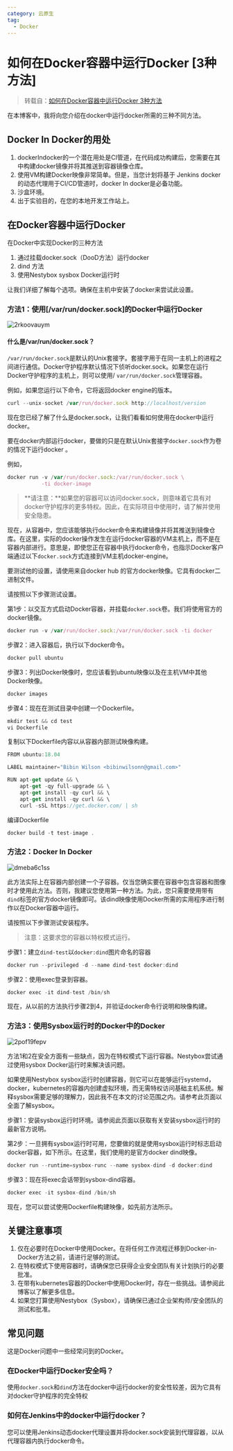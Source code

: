 ```yaml
---
category: 云原生
tag:
  - Docker
---
```


# 如何在Docker容器中运行Docker [3种方法]

> 转载自：[如何在Docker容器中运行Docker 3种方法](https://cloud.tencent.com/developer/article/1697053)

在本博客中，我将向您介绍在docker中运行docker所需的三种不同方法。

## **Docker In Docker的用处** 

1. dockerIndocker的一个潜在用处是CI管道，在代码成功构建后，您需要在其中构建docker镜像并将其推送到容器镜像仓库。
2. 使用VM构建Docker映像非常简单。但是，当您计划将基于 Jenkins docker的动态代理用于CI/CD管道时，docker In docker是必备功能。
3. 沙盒环境。
4. 出于实验目的，在您的本地开发工作站上。

## **在Docker容器中运行Docker** 

在Docker中实现Docker的三种方法

1. 通过挂载docker.sock（DooD方法）运行docker
2. dind 方法
3. 使用Nestybox sysbox Docker运行时

让我们详细了解每个选项。确保在主机中安装了docker来尝试此设置。

### **方法1：使用[/var/run/docker.sock]的Docker中运行Docker**

 ![2rkoovauym](https://gitee.com/clay-wangzhi/blogImg/raw/master/blogImg/2rkoovauym.png)

#### **什么是/var/run/docker.sock？**

`/var/run/docker.sock`是默认的Unix套接字。套接字用于在同一主机上的进程之间进行通信。Docker守护程序默认情况下侦听docker.sock。如果您在运行Docker守护程序的主机上，则可以使用/ `var/run/docker.sock`管理容器。

例如，如果您运行以下命令，它将返回docker engine的版本。

```javascript
curl --unix-socket /var/run/docker.sock http://localhost/version
```

现在您已经了解了什么是docker.sock，让我们看看如何使用在docker中运行docker。

要在docker内部运行docker，要做的只是在默认Unix套接字`docker.sock`作为卷的情况下运行docker 。

例如，

```javascript
docker run -v /var/run/docker.sock:/var/run/docker.sock \
           -ti docker-image
```

> **请注意：**如果您的容器可以访问docker.sock，则意味着它具有对docker守护程序的更多特权。因此，在实际项目中使用时，请了解并使用安全隐患。

现在，从容器中，您应该能够执行docker命令来构建镜像并将其推送到镜像仓库。在这里，实际的docker操作发生在运行docker容器的VM主机上，而不是在容器内部进行。意思是，即使您正在容器中执行docker命令，也指示Docker客户端通过以下`docker.sock`方式连接到VM主机docker-engine。

要测试他的设置，请使用来自docker hub 的官方docker映像。它具有docker二进制文件。

请按照以下步骤测试设置。

第1步：以交互方式启动Docker容器，并挂载`docker.sock`卷。我们将使用官方的docker镜像。

```javascript
docker run -v /var/run/docker.sock:/var/run/docker.sock -ti docker
```

步骤2：进入容器后，执行以下docker命令。

```javascript
docker pull ubuntu
```

步骤3：列出Docker映像时，您应该看到ubuntu映像以及在主机VM中其他Docker映像。

```javascript
docker images
```

步骤4：现在在测试目录中创建一个Dockerfile。

```javascript
mkdir test && cd test
vi Dockerfile
```

复制以下Dockerfile内容以从容器内部测试映像构建。

```javascript
FROM ubuntu:18.04

LABEL maintainer="Bibin Wilson <bibinwilsonn@gmail.com>"

RUN apt-get update && \
    apt-get -qy full-upgrade && \
    apt-get install -qy curl && \
    apt-get install -qy curl && \
    curl -sSL https://get.docker.com/ | sh
```

编译Dockerfile

```javascript
docker build -t test-image .
```



### **方法2：Docker In Docker**

 ![dmeba6c1ss](https://gitee.com/clay-wangzhi/blogImg/raw/master/blogImg/dmeba6c1ss.png)

此方法实际上在容器内部创建一个子容器。仅当您确实要在容器中包含容器和图像时才使用此方法。否则，我建议您使用第一种方法。为此，您只需要使用带有`dind`标签的官方docker镜像即可。该dind映像使用Docker所需的实用程序进行制作以在Docker容器中运行。

请按照以下步骤测试安装程序。

> 注意：这要求您的容器以特权模式运行。

步骤1：建立`dind-test`以`docker:dind`图片命名的容器

```javascript
docker run --privileged -d --name dind-test docker:dind
```

步骤2：使用exec登录到容器。

```javascript
docker exec -it dind-test /bin/sh
```

现在，从以前的方法执行步骤2到4，并验证docker命令行说明和映像构建。



### **方法3：使用Sysbox运行时的Docker中的Docker**

 ![2pof19fepv](https://gitee.com/clay-wangzhi/blogImg/raw/master/blogImg/2pof19fepv.png)

方法1和2在安全方面有一些缺点，因为在特权模式下运行容器。Nestybox尝试通过使用sysbox Docker运行时来解决该问题。

如果使用Nestybox sysbox运行时创建容器，则它可以在能够运行systemd，docker，kubernetes的容器内创建虚拟环境，而无需特权访问基础主机系统。解释sysbox需要足够的理解力，因此我不在本文的讨论范围之内。请参考此页面以全面了解sysbox。

步骤1：安装sysbox运行时环境。请参阅此页面以获取有关安装sysbox运行时的最新官方说明。

第2步：一旦拥有sysbox运行时可用，您要做的就是使用sysbox运行时标志启动docker容器，如下所示。在这里，我们使用的是官方docker dind映像。

```javascript
docker run --runtime=sysbox-runc --name sysbox-dind -d docker:dind
```

步骤3：现在将exec会话带到sysbox-dind容器。

```javascript
docker exec -it sysbox-dind /bin/sh
```

现在，您可以尝试使用Dockerfile构建映像，如先前方法所示。

## **关键注意事项** 

1. 仅在必要时在Docker中使用Docker。在将任何工作流程迁移到Docker-in-Docker方法之前，请进行足够的测试。
2. 在特权模式下使用容器时，请确保您已获得企业安全团队有关计划执行的必要批准。
3. 在带有kubernetes容器的Docker中使用Docker时，存在一些挑战。请参阅此博客以了解更多信息。
4. 如果您打算使用Nestybox（Sysbox），请确保已通过企业架构师/安全团队的测试和批准。

## **常见问题** 

这是Docker问题中一些经常问到的Docker。

### **在Docker中运行Docker安全吗？**

使用`docker.sock`和`dind`方法在docker中运行docker的安全性较差，因为它具有对docker守护程序的完全特权

### **如何在Jenkins中的docker中运行docker？**

您可以使用Jenkins动态docker代理设置并将docker.sock安装到代理容器，以从代理容器内执行docker命令。

